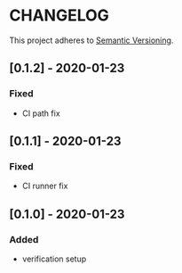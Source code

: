 # CHANGELOG

This project adheres to [Semantic Versioning](https://semver.org/spec/v2.0.0.html).


## [0.1.2] - 2020-01-23
### Fixed
- CI path fix

## [0.1.1] - 2020-01-23
### Fixed
- CI runner fix

## [0.1.0] - 2020-01-23
### Added
- verification setup
